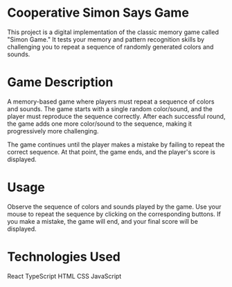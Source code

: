 # Cooperative Simon Says Game

This project is a digital implementation of the classic memory game called "Simon Game." It tests your memory and pattern recognition skills by challenging you to repeat a sequence of randomly generated colors and sounds.

# Game Description

A memory-based game where players must repeat a sequence of colors and sounds. The game starts with a single random color/sound, and the player must reproduce the sequence correctly. After each successful round, the game adds one more color/sound to the sequence, making it progressively more challenging.

The game continues until the player makes a mistake by failing to repeat the correct sequence. At that point, the game ends, and the player's score is displayed.

# Usage

Observe the sequence of colors and sounds played by the game.
Use your mouse to repeat the sequence by clicking on the corresponding buttons.
If you make a mistake, the game will end, and your final score will be displayed.

# Technologies Used

React
TypeScript
HTML
CSS
JavaScript

